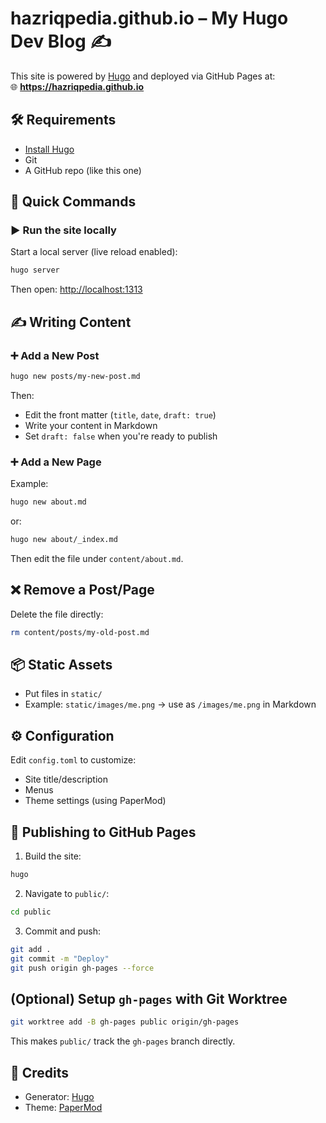 # hazriqpedia.github.io – My Hugo Dev Blog ✍️

This site is powered by [Hugo](https://gohugo.io/) and deployed via GitHub Pages at:  
🌐 **https://hazriqpedia.github.io**

## 🛠️ Requirements

- [Install Hugo](https://gohugo.io/getting-started/installing/)
- Git
- A GitHub repo (like this one)

## 🚀 Quick Commands

### ▶️ Run the site locally

Start a local server (live reload enabled):

```bash
hugo server
```

Then open: [http://localhost:1313](http://localhost:1313)

## ✍️ Writing Content

### ➕ Add a New Post

```bash
hugo new posts/my-new-post.md
```

Then:

- Edit the front matter (`title`, `date`, `draft: true`)
- Write your content in Markdown
- Set `draft: false` when you're ready to publish

### ➕ Add a New Page

Example:

```bash
hugo new about.md
```

or:

```bash
hugo new about/_index.md
```

Then edit the file under `content/about.md`.

## ❌ Remove a Post/Page

Delete the file directly:

```bash
rm content/posts/my-old-post.md
```

## 📦 Static Assets

- Put files in `static/`
- Example: `static/images/me.png` → use as `/images/me.png` in Markdown

## ⚙️ Configuration

Edit `config.toml` to customize:

- Site title/description
- Menus
- Theme settings (using PaperMod)

## 🚀 Publishing to GitHub Pages

1. Build the site:

```bash
hugo
```

2. Navigate to `public/`:

```bash
cd public
```

3. Commit and push:

```bash
git add .
git commit -m "Deploy"
git push origin gh-pages --force
```

## (Optional) Setup `gh-pages` with Git Worktree

```bash
git worktree add -B gh-pages public origin/gh-pages
```

This makes `public/` track the `gh-pages` branch directly.

## 🙌 Credits

- Generator: [Hugo](https://gohugo.io)
- Theme: [PaperMod](https://github.com/adityatelange/hugo-PaperMod)
